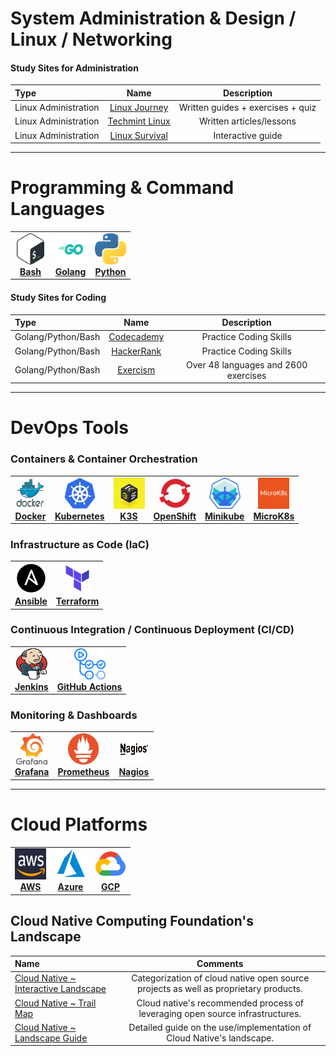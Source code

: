 <!-- Admin Section -->
# System Administration & Design / Linux / Networking
#### Study Sites for Administration
Type | Name | Description
:------|:------:|:------:
Linux Administration | [Linux Journey](https://linuxjourney.com) | Written guides + exercises + quiz
Linux Administration | [Techmint Linux](https://www.tecmint.com/free-online-linux-learning-guide-for-beginners) | Written articles/lessons
Linux Administration | [Linux Survival](https://linuxsurvival.com/linux-tutorial-introduction) | Interactive guide


<!-- Programming & Scripting Section -->
___
# Programming & Command Languages
<center>
  <table>
    <tr>
      <td align="center"><a href="tools/languages/bash.md"><img src="images/bash.png" width="50px;" height="50px;" alt="Bash"/><br /><b>Bash</b></a></td>
      <td align="center"><a href="tools/languages/golang.md"><img src="images/go.png" width="50px;" height="50px;" alt="Golang"/><br /><b>Golang</b></a></td>
      <td align="center"><a href="tools/languages/python.md"><img src="images/python.png" width="50px;" height="50px;" alt="Python"/><br /><b>Python</b></a></td>
    </tr>
  </table>
</center>

<!-- Coding Resourcs -->
#### Study Sites for Coding
Type | Name | Description
:------|:------:|:------:
Golang/Python/Bash | [Codecademy](https://www.codecademy.com/) | Practice Coding Skills
Golang/Python/Bash | [HackerRank](https://www.hackerrank.com) | Practice Coding Skills
Golang/Python/Bash | [Exercism](https://exercism.io) | Over 48 languages and 2600 exercises


<!-- DevOps Section -->
___
# DevOps Tools
###  Containers & Container Orchestration
<center>
  <table>
    <tr>
      <td align="center"><a href="tools/containers/docker.md"><img src="images/docker.png" width="50px;" height="50px;" alt="Docker"/><br /><b>Docker</b></a></td>
      <td align="center"><a href="tools/containers/kubernetes.md"><img src="images/kubernetes.png" width="50px;" height="50px;" alt="Kubernetes"/><br /><b>Kubernetes</b></a></td>
      <td align="center"><a href="tools/containers/k3s.md"><img src="images/k3s.png" width="50px;" height="50px;" alt="K3S"/><br /><b>K3S</b></a></td>
      <td align="center"><a href="tools/containers/openshift.md"><img src="images/openshift.png" width="50px;" height="50px;" alt="OpenShift"/><br /><b>OpenShift</b></a></td>
      <td align="center"><a href="tools/containers/minikube.md"><img src="images/minikube.png" width="50px;" height="50px;" alt="Minikube"/><br /><b>Minikube</b></a></td>
      <td align="center"><a href="tools/containers/microk8s.md"><img src="images/micro.png" width="50px;" height="50px;" alt="MicroK8s"/><br /><b>MicroK8s</b></a></td>
    </tr>
  </table>
</center>

###  Infrastructure as Code (IaC)
<center>
  <table>
    <tr>
      <td align="center"><a href="tools/iac/ansible.md"><img src="images/ansible.png" width="50px;" height="50px;" alt="Ansible"/><br /><b>Ansible</b></a></td>
      <td align="center"><a href="tools/iac/terraform.md"><img src="images/terraform.png" width="50px;" height="50px;" alt="Terraform"/><br /><b>Terraform</b></a></td>
    </tr>
  </table>
</center>

###  Continuous Integration / Continuous Deployment (CI/CD)
<center>
  <table>
    <tr>
      <td align="center"><a href="tools/cicd/jenkins.md"><img src="images/jenkins.png" width="50px;" height="50px;" alt="Jenkins"/><br /><b>Jenkins</b></a></td>
      <td align="center"><a href="tools/cicd/githubactions.md"><img src="images/actions.png" width="50px;" height="50px;" alt="GitHub Actions"/><br /><b>GitHub Actions</b></a></td>
    </tr>
  </table>
</center>

### Monitoring & Dashboards
<center>
  <table>
    <tr>
      <td align="center"><a href="tools/monitor/grafana.md"><img src="images/grafana.png" width="50px;" height="50px;" alt="Grafana"/><br /><b>Grafana</b></a></td>
      <td align="center"><a href="tools/monitor/prometheus.md"><img src="images/prometheus.png" width="50px;" height="50px;" alt="Prometheus"/><br /><b>Prometheus</b></a></td>
      <td align="center"><a href="tools/monitor/nagios.md"><img src="images/nagios.png" width="50px;" height="50px;" alt="Nagios"/><br /><b>Nagios</b></a></td>
    </tr>
  </table>
</center>

<!-- Cloud Section -->
___
# Cloud Platforms
<center>
  <table>
    <tr>
      <td align="center"><a href="tools/cloud/aws.md"><img src="images/aws.png" width="50px;" height="50px;" alt="AWS"/><br /><b>AWS</b></a></td>
      <td align="center"><a href="tools/cloud/azure.md"><img src="images/azure.png" width="50px;" height="50px;" alt="Azure"/><br /><b>Azure</b></a></td>
      <td align="center"><a href="tools/cloud/gcp.md"><img src="images/gcp.png" width="50px;" height="50px;" alt="GCP"/><br /><b>GCP</b></a></td>
    </tr>
  </table>
</center>

## Cloud Native Computing Foundation's Landscape
Name | Comments
:------|:------:
[Cloud Native ~ Interactive Landscape](https://landscape.cncf.io/) | Categorization of cloud native open source projects as well as proprietary products.
[Cloud Native ~ Trail Map](https://raw.githubusercontent.com/cncf/trailmap/master/CNCF_TrailMap_latest.pdf) | Cloud native's recommended process of leveraging open source infrastructures.
[Cloud Native ~ Landscape Guide](https://landscape.cncf.io/guide) | Detailed guide on the use/implementation of Cloud Native's landscape.

